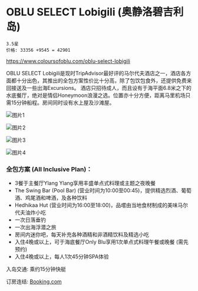 # OBLU SELECT Lobigili (奥静洛碧吉利岛)

```
3.5星
价格: 33356 +9545 = 42901
```
https://www.coloursofoblu.com/oblu-select-lobigili

OBLU SELECT Lobigili是现时TripAdvisor最好评的马尔代夫酒店之一，酒店各方面都十分出色，其推出的全包方案性价比十分高，除了包饮包食外，还提供免费来回接送及一些出海Excursions。
酒店只招待成人，而且设有于海平面6.8米之下的水底餐厅，绝对是情侣Honeymoon浪漫之选。位置亦十分方便，距离马里机场只需15分钟船程。房间同时设有水上屋及沙滩屋。

![图片1](https://www.daydaytravel.hk/wp-content/uploads/2019/06/oblu-select-lobigili.jpg)

![图片2](https://www.daydaytravel.hk/wp-content/uploads/2019/06/oblu-select-lobigili-water-villas.jpg)

![图片3](https://www.daydaytravel.hk/wp-content/uploads/2019/06/oblu-select-lobigili-Only-BLU-under-ocean-restaurant.jpg)

![图片4](https://www.daydaytravel.hk/wp-content/uploads/2019/06/oblu-select-lobigili-water-villa.jpg)

### 全包方案 (All Inclusive Plan)：

- 3餐于主餐厅Ylang Ylang享用丰盛单点式料理或主题之夜晚餐
- The Swing Bar (Pool Bar) (营业时间为10:00至00:45)，提供精选烈酒、葡萄酒、鸡尾酒和啤酒，及各种饮料
- Hedhikaa Hut (营业时间为16:00至18:00)，品嚐由当地食材制成的美味马尔代夫油炸小吃
- 一次日落垂钓
- 一次出海浮潜之旅
- 房间内迷你吧，每天补充各种酒精和非酒精饮料及精选小吃
- 入住4晚或以上，可于海底餐厅Only Blu享用1次单点式料理午餐或晚餐 (需先预约)
- 入住4晚或以上，每人1次45分钟SPA体验

入岛交通: 乘约15分钟快艇

订房连结: [Booking.com](https://www.daydaytravel.hk/out/booking-com-oblu-select-lobigili)
